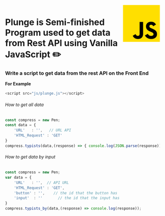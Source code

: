 <img src="documentation/img/js.png" align="right" style="height: 120px;"/>

# Plunge is Semi-finished Program used to get data from **Rest API** using Vanilla JavaScript :pencil2:

### Write a script to get data from the rest API on the Front End

**For Example**
```javascript
<script src="js/plunge.js"></script>
```

###### How to get all data

```javascript
const compress = new Pen;
const data = {
    'URL'   : '',   // URL API
    'HTML_Request' : 'GET'
}
compress.typists(data,(response) => { console.log(JSON.parse(response));});
```

###### How to get data by input

```javascript
const compress = new Pen;
var data = {
    'URL'   : '',  // API URL
    'HTML_Request' : 'GET',
    'button' : '',    // the id that the button has
    'input'  : ''       // the id that the input has
}
compress.typists_by(data,(response) => console.log(response));
```